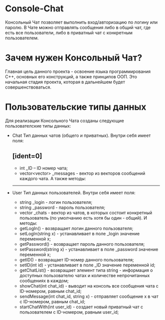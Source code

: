# Console-Chat
Консольный Чат позволяет выполнить вход/авторизацию по логину или паролю. В Чате можно отправлять сообщения либо в общий чат, где есть все пользователи, либо в приватный чат с конкретным пользователем.

# Зачем нужен Консольный Чат?
Главная цель данного проекта - освоение языка программирования C++, основных его конструкций, а также принципов ООП. Это начальная стадия проекта, которая в дальнейшем будет совершенствоваться.

# Пользовательские типы данных
Для реализации Консольного Чата созданы следующие пользователские типы данных:
* Chat
  Тип данных чатов (общего и приватных).
  Внутри себя имеет поля:

  [ident=0]
  ----
  - int _ID – ID номер чата;
  - vector<vector<string>> _messages - вектор из векторов сообщений каждого чата.
  А также методы:
  ----
  
* User
  Тип данных пользователей.
  Внутри себя имеет поля:
  - string _login - логин пользователя;
  - string _password - пароль пользователя;
  - vector<Chat> _chats - вектор из чатов, в которых состоит конкретный пользователь (по умолчанию есть хотя бы один - общий).
  И методы:
  - getLogIn() - возвращает логин данного пользователя;
  - setLogIn(string x) - устанавливает в поле _login значение переменной x;
  - getPassword() - возвращает пароль данного пользователя;
  - setPassword(string x) - устанавливает в поле _password значение переменной x;
  - getID() - возвращает ID-номер данного пользователя;
  - setID(int id) - устанавливает в поле _ID значение переменной id;
  - getChatList() - возвращает элемент типа string - информация о доступных пользователю чатах и количестве непрочитанных сообщениях в каждом;
  - showChat(int chat_id) - выводит на консоль все сообщения чата с ID-номером, равным chat_id;
  - sendMessage(int chat_id, string x) - отправляет сообщение x в чат с ID-номером, равным chat_id;
  - startChatWith(int user_id) - создает новый приватный чат с пользователем с ID-номером, равным user_id;
